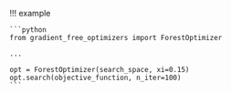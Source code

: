 !!! example 

    ```python
    from gradient_free_optimizers import ForestOptimizer

    ...

    opt = ForestOptimizer(search_space, xi=0.15)
    opt.search(objective_function, n_iter=100)
    ```
